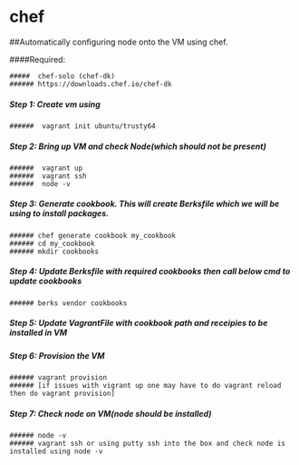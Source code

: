 # chef
##Automatically configuring node onto the VM using chef.

####Required:
```
#####  chef-solo (chef-dk)
###### https://downloads.chef.io/chef-dk
```
##### Step 1: Create vm using 
```
######	vagrant init ubuntu/trusty64
```
##### Step 2: Bring up VM and check Node(which should not be present)
```
######	vagrant up
######  vagrant ssh
######	node -v 
```
##### Step 3:	Generate cookbook.  This will create Berksfile which we will be using to install packages.
```
###### chef generate cookbook my_cookbook
###### cd my_cookbook
###### mkdir cookbooks
```
##### Step 4: Update Berksfile with required cookbooks then call below cmd to update cookbooks	
```
###### berks vendor cookbooks
```
##### Step 5: Update VagrantFile with cookbook path and receipies to be installed in VM

##### Step 6: Provision the VM
```
###### vagrant provision
###### [if issues with vigrant up one may have to do vagrant reload then do vagrant provision]
```

##### Step 7: Check node on VM(node should be installed)
```
###### node -v 
###### vagrant ssh or using putty ssh into the box and check node is installed using node -v
```
